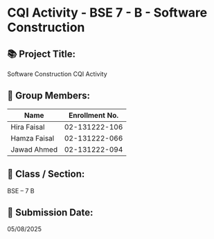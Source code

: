 # CQI Activity - BSE 7 - B - Software Construction

## 📚 Project Title:
Software Construction CQI Activity

## 👥 Group Members:
| Name                 | Enrollment No.       |
|----------------------|----------------------|
|    Hira Faisal       |   02-131222-106      |
|    Hamza Faisal      |   02-131222-066      |
|    Jawad Ahmed       |   02-131222-094      |

## 🏫 Class / Section:
BSE – 7 B


## 📅 Submission Date:
05/08/2025



